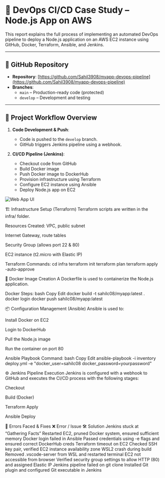 # 🚀 DevOps CI/CD Case Study – Node.js App on AWS

This report explains the full process of implementing an automated DevOps pipeline to deploy a Node.js application on an AWS EC2 instance using GitHub, Docker, Terraform, Ansible, and Jenkins.

---

## 🔗 GitHub Repository

- **Repository**: [https://github.com/Sahil3908/myapp-devops-pipeline](https://github.com/Sahil3908/myapp-devops-pipeline)
- **Branches**:
  - `main` – Production-ready code (protected)
  - `develop` – Development and testing

---

## 🔧 Project Workflow Overview

1. **Code Development & Push**:
   - Code is pushed to the `develop` branch.
   - GitHub triggers Jenkins pipeline using a webhook.

2. **CI/CD Pipeline (Jenkins)**:
   - Checkout code from GitHub
   - Build Docker image
   - Push Docker image to DockerHub
   - Provision infrastructure using Terraform
   - Configure EC2 instance using Ansible
   - Deploy Node.js app on EC2

![Web App UI](images/web-app-ui.png)

🏗️ Infrastructure Setup (Terraform)
Terraform scripts are written in the infra/ folder.

Resources Created:
VPC, public subnet

Internet Gateway, route tables

Security Group (allows port 22 & 80)

EC2 instance (t2.micro with Elastic IP)

Terraform Commands:
cd infra
terraform init
terraform plan
terraform apply -auto-approve

🐳 Docker Image Creation
A Dockerfile is used to containerize the Node.js application.

Docker Steps:
bash
Copy
Edit
docker build -t sahilc08/myapp:latest .
docker login
docker push sahilc08/myapp:latest

📦 Configuration Management (Ansible)
Ansible is used to:

Install Docker on EC2

Login to DockerHub

Pull the Node.js image

Run the container on port 80

Ansible Playbook Command:
bash
Copy
Edit
ansible-playbook -i inventory deploy.yml -e "docker_user=sahilc08 docker_password=yourpassword"

⚙️ Jenkins Pipeline Execution
Jenkins is configured with a webhook to GitHub and executes the CI/CD process with the following stages:

Checkout

Build (Docker)

Terraform Apply

Ansible Deploy

🐞 Errors Faced & Fixes
❌ Error / Issue	🛠️ Solution
Jenkins stuck at “Gathering Facts”	Restarted EC2, pruned Docker system, ensured sufficient memory
Docker login failed in Ansible	Passed credentials using -e flags and ensured correct DockerHub creds
Terraform timeout on EC2	Checked SSH key pair, verified EC2 instance availability zone
WSL2 crash during build	Removed .vscode-server from WSL and restarted terminal
EC2 not accessible from browser	Verified security group settings to allow HTTP (80) and assigned Elastic IP
Jenkins pipeline failed on git clone	Installed Git plugin and configured Git executable in Jenkins
